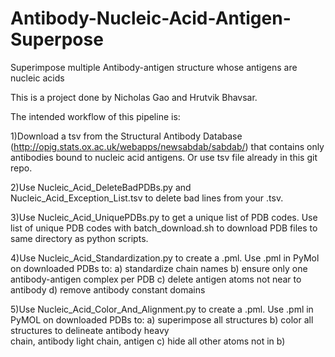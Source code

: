 # Antibody-Nucleic-Acid-Antigen-Superpose

Superimpose multiple Antibody-antigen structure whose antigens are nucleic acids

This is a project done by Nicholas Gao and Hrutvik Bhavsar.

The intended workflow of this pipeline is:

   1)Download a tsv from the Structural Antibody Database (http://opig.stats.ox.ac.uk/webapps/newsabdab/sabdab/) that contains only antibodies bound to nucleic acid antigens. Or use tsv file already in this git repo.
   
   2)Use Nucleic_Acid_DeleteBadPDBs.py and Nucleic_Acid_Exception_List.tsv to delete bad lines from your .tsv.
   
   3)Use Nucleic_Acid_UniquePDBs.py to get a unique list of PDB codes. Use list of unique PDB codes with batch_download.sh to download PDB files to same directory as python scripts.
   
   4)Use Nucleic_Acid_Standardization.py to create a .pml. Use .pml in PyMol on downloaded PDBs to: a) standardize chain names b) ensure only one antibody-antigen complex per PDB c) 
   delete antigen atoms not near to antibody d) remove antibody constant domains
   
   5)Use Nucleic_Acid_Color_And_Alignment.py to create a .pml. Use .pml in PyMOL on downloaded PDBs to: a) superimpose all structures b) color all structures to delineate antibody heavy  
   chain, antibody light chain, antigen c) hide all other atoms not in b)
